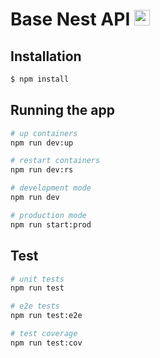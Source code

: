 # Base Nest API <img src="https://user-images.githubusercontent.com/27899864/215290741-3c96e009-22b8-46ed-b279-8c82dde5fddd.png" width="25" height="25">

## Installation

```bash
$ npm install
```
## Running the app

```bash
# up containers
npm run dev:up

# restart containers
npm run dev:rs

# development mode
npm run dev

# production mode
npm run start:prod
```

## Test

```bash
# unit tests
npm run test

# e2e tests
npm run test:e2e

# test coverage
npm run test:cov
```
